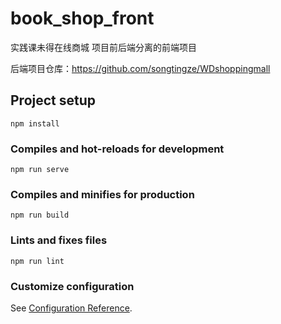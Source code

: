 # book_shop_front
实践课未得在线商城 项目前后端分离的前端项目

后端项目仓库：https://github.com/songtingze/WDshoppingmall

## Project setup
```
npm install
```

### Compiles and hot-reloads for development
```
npm run serve
```

### Compiles and minifies for production
```
npm run build
```

### Lints and fixes files
```
npm run lint
```

### Customize configuration
See [Configuration Reference](https://cli.vuejs.org/config/).
